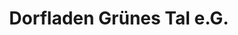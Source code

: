 ---
title: "Dorfladen Grünes Tal e.G."
url: /werdau/dorfladen-gruenes-tal-e-g/
shop: Lebensmittel
---